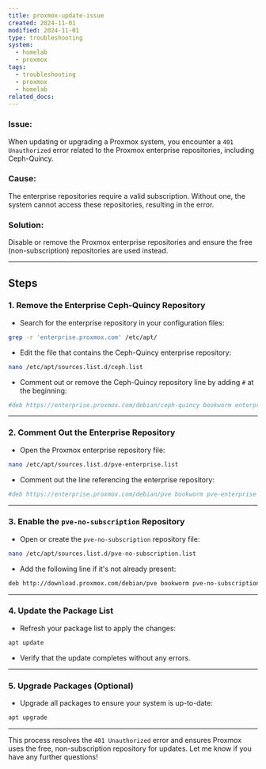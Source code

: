 ```yaml
---
title: proxmox-update-issue
created: 2024-11-01
modified: 2024-11-01
type: troubleshooting
system:
  - homelab
  - proxmox
tags:
  - troubleshooting
  - proxmox
  - homelab
related_docs:
---
```

### **Issue:**

When updating or upgrading a Proxmox system, you encounter a `401 Unauthorized` error related to the Proxmox enterprise repositories, including Ceph-Quincy.

### **Cause:**

The enterprise repositories require a valid subscription. Without one, the system cannot access these repositories, resulting in the error.

### **Solution:**

Disable or remove the Proxmox enterprise repositories and ensure the free (non-subscription) repositories are used instead.

---

## **Steps**

### **1. Remove the Enterprise Ceph-Quincy Repository**

- Search for the enterprise repository in your configuration files:

```bash
grep -r 'enterprise.proxmox.com' /etc/apt/
```

- Edit the file that contains the Ceph-Quincy enterprise repository:

```bash
nano /etc/apt/sources.list.d/ceph.list
```

- Comment out or remove the Ceph-Quincy repository line by adding `#` at the beginning:

```bash
#deb https://enterprise.proxmox.com/debian/ceph-quincy bookworm enterprise
```


---

### **2. Comment Out the Enterprise Repository**

- Open the Proxmox enterprise repository file:

```bash
nano /etc/apt/sources.list.d/pve-enterprise.list
```

- Comment out the line referencing the enterprise repository:

```bash
#deb https://enterprise.proxmox.com/debian/pve bookworm pve-enterprise
```


---

### **3. Enable the `pve-no-subscription` Repository**

- Open or create the `pve-no-subscription` repository file:

```bash
nano /etc/apt/sources.list.d/pve-no-subscription.list
```

- Add the following line if it's not already present:

```bash
deb http://download.proxmox.com/debian/pve bookworm pve-no-subscription
```


---

### **4. Update the Package List**

- Refresh your package list to apply the changes:

```bash
apt update
```

- Verify that the update completes without any errors.


---

### **5. Upgrade Packages (Optional)**

- Upgrade all packages to ensure your system is up-to-date:

```bash
apt upgrade
```


---

This process resolves the `401 Unauthorized` error and ensures Proxmox uses the free, non-subscription repository for updates. Let me know if you have any further questions!
